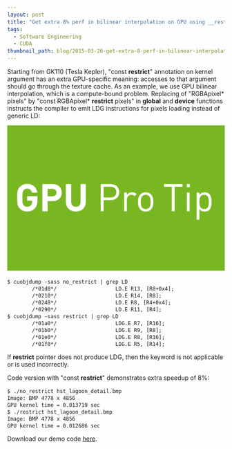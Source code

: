 ```yaml
---
layout: post
title: "Get extra 8% perf in bilinear interpolation on GPU using __restrict__ keyword"
tags:
  - Software Engineering
  - CUDA
thumbnail_path: blog/2015-03-26-get-extra-8-perf-in-bilinear-interpolation-on-gpu-using-__restrict__-keyword/GPU-Pro-Tip.png
---
```


Starting from GK110 (Tesla Kepler), "const **restrict**" annotation on kernel argument has an extra GPU-specific meaning: accesses to that argument should go through the texture cache. As an example, we use GPU bilinear interpolation, which is a compute-bound problem. Replacing of "RGBApixel* pixels" by "const RGBApixel* **restrict** pixels" in **global** and **device** functions instructs the compiler to emit LDG instructions for pixels loading instead of generic LD:

![alt text](\assets\img\blog\2015-03-26-get-extra-8-perf-in-bilinear-interpolation-on-gpu-using-__restrict__-keyword\GPU-Pro-Tip.png "Logo Title Text 1")

```
$ cuobjdump -sass no_restrict | grep LD
        /*01d8*/                   LD.E R13, [R8+0x4];
        /*0210*/                   LD.E R14, [R8];
        /*0248*/                   LD.E R8, [R4+0x4];
        /*0290*/                   LD.E R11, [R4];
$ cuobjdump -sass restrict | grep LD
        /*01a0*/                   LDG.E R7, [R16];
        /*01b0*/                   LDG.E R9, [R8];
        /*01e0*/                   LDG.E R8, [R16];
        /*01f0*/                   LDG.E R5, [R14];
```

If **restrict** pointer does not produce LDG, then the keyword is not applicable or is used incorrectly.

Code version with "const **restrict**" demonstrates extra speedup of 8%:

```
$ ./no_restrict hst_lagoon_detail.bmp
Image: BMP 4778 x 4856
GPU kernel time = 0.013719 sec
$ ./restrict hst_lagoon_detail.bmp
Image: BMP 4778 x 4856
GPU kernel time = 0.012686 sec
```

Download our demo code [here](https://parallel-computing.pro/articles/restrict/restrict.zip).
